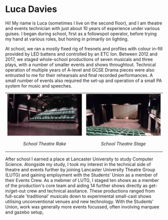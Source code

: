 # Luca Davies

Hi! My name is Luca (sometimes I live on the second floor), and I am theatre and events technician with just about 10 years of experience under various guises. I began during school, first as a followspot operator, before trying my hand at various roles, but honing in primarily on lighting.

At school, we ran a mostly fixed rig of fresnels and profiles with colour in-fill provided by LED battens and controlled by an ETC Ion. Between 2012 and 2017, we staged whole-school productions of seven musicals and three plays, with a number of smaller events and shows throughtout. Technical operation of multiple years of A-level and GCSE Drama pieces were also entrusted to me for their rehearsals and final recorded performances. A small number of events also required the set-up and operation of a small PA system for music and speeches.

<table>
  <tr>
    <td width="40%">
      <img src="https://github.com/lucadavies/Technician/blob/main/Images/Neuadd-1.JPG" alt="School theatre rake" width="*"/>
      <p align="center"><i>School Theatre Rake</i></p>
    </td>
    <td width="40%" >
      <img src="https://github.com/lucadavies/Technician/blob/main/Images/Neuadd-2.JPG" alt="School theatre rake" width="*"/>
      <p align="center"><i>School Theatre Stage</i></p>
    </td>
  </tr>
</table>

After school I earned a place at Lancaster University to study Computer Science. Alongside my study, I took my interest in the technical side of theatre and events further by joining Lancaster University Theatre Group (LUTG) and gaining employment with the Students' Union as a member of their Events Crew. As a mebmer of LUTG, I staged ten shows as a member of the production's core team and aiding 14 further shows directly as get-in/get-out crew and technical assitance. These productions ranged from full-scale 'traditional' musicals down to experimental small-cast shows utilising unconventional venues and new technology. With the Students' Union, work was generally more events focussed, often involving marquee and gazebo setup,
